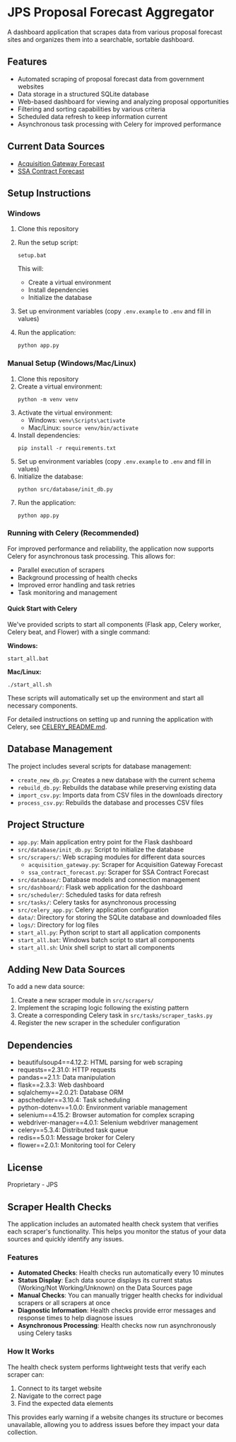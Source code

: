 # JPS Proposal Forecast Aggregator

A dashboard application that scrapes data from various proposal forecast sites and organizes them into a searchable, sortable dashboard.

## Features

- Automated scraping of proposal forecast data from government websites
- Data storage in a structured SQLite database
- Web-based dashboard for viewing and analyzing proposal opportunities
- Filtering and sorting capabilities by various criteria
- Scheduled data refresh to keep information current
- Asynchronous task processing with Celery for improved performance

## Current Data Sources

- [Acquisition Gateway Forecast](https://acquisitiongateway.gov/forecast)
- [SSA Contract Forecast](https://www.ssa.gov/osdbu/contract-forecast-intro.html)

## Setup Instructions

### Windows

1. Clone this repository
2. Run the setup script:
   ```
   setup.bat
   ```
   This will:
   - Create a virtual environment
   - Install dependencies
   - Initialize the database

3. Set up environment variables (copy `.env.example` to `.env` and fill in values)
4. Run the application:
   ```
   python app.py
   ```

### Manual Setup (Windows/Mac/Linux)

1. Clone this repository
2. Create a virtual environment:
   ```
   python -m venv venv
   ```
3. Activate the virtual environment:
   - Windows: `venv\Scripts\activate`
   - Mac/Linux: `source venv/bin/activate`
4. Install dependencies:
   ```
   pip install -r requirements.txt
   ```
5. Set up environment variables (copy `.env.example` to `.env` and fill in values)
6. Initialize the database:
   ```
   python src/database/init_db.py
   ```
7. Run the application:
   ```
   python app.py
   ```

### Running with Celery (Recommended)

For improved performance and reliability, the application now supports Celery for asynchronous task processing. This allows for:

- Parallel execution of scrapers
- Background processing of health checks
- Improved error handling and task retries
- Task monitoring and management

#### Quick Start with Celery

We've provided scripts to start all components (Flask app, Celery worker, Celery beat, and Flower) with a single command:

**Windows:**
```
start_all.bat
```

**Mac/Linux:**
```
./start_all.sh
```

These scripts will automatically set up the environment and start all necessary components.

For detailed instructions on setting up and running the application with Celery, see [CELERY_README.md](CELERY_README.md).

## Database Management

The project includes several scripts for database management:

- `create_new_db.py`: Creates a new database with the current schema
- `rebuild_db.py`: Rebuilds the database while preserving existing data
- `import_csv.py`: Imports data from CSV files in the downloads directory
- `process_csv.py`: Rebuilds the database and processes CSV files

## Project Structure

- `app.py`: Main application entry point for the Flask dashboard
- `src/database/init_db.py`: Script to initialize the database
- `src/scrapers/`: Web scraping modules for different data sources
  - `acquisition_gateway.py`: Scraper for Acquisition Gateway Forecast
  - `ssa_contract_forecast.py`: Scraper for SSA Contract Forecast
- `src/database/`: Database models and connection management
- `src/dashboard/`: Flask web application for the dashboard
- `src/scheduler/`: Scheduled tasks for data refresh
- `src/tasks/`: Celery tasks for asynchronous processing
- `src/celery_app.py`: Celery application configuration
- `data/`: Directory for storing the SQLite database and downloaded files
- `logs/`: Directory for log files
- `start_all.py`: Python script to start all application components
- `start_all.bat`: Windows batch script to start all components
- `start_all.sh`: Unix shell script to start all components

## Adding New Data Sources

To add a new data source:
1. Create a new scraper module in `src/scrapers/`
2. Implement the scraping logic following the existing pattern
3. Create a corresponding Celery task in `src/tasks/scraper_tasks.py`
4. Register the new scraper in the scheduler configuration

## Dependencies

- beautifulsoup4==4.12.2: HTML parsing for web scraping
- requests==2.31.0: HTTP requests
- pandas==2.1.1: Data manipulation
- flask==2.3.3: Web dashboard
- sqlalchemy==2.0.21: Database ORM
- apscheduler==3.10.4: Task scheduling
- python-dotenv==1.0.0: Environment variable management
- selenium==4.15.2: Browser automation for complex scraping
- webdriver-manager==4.0.1: Selenium webdriver management
- celery==5.3.4: Distributed task queue
- redis==5.0.1: Message broker for Celery
- flower==2.0.1: Monitoring tool for Celery

## License

Proprietary - JPS 
## Scraper Health Checks

The application includes an automated health check system that verifies each scraper's functionality. This helps you monitor the status of your data sources and quickly identify any issues.

### Features

- **Automated Checks**: Health checks run automatically every 10 minutes
- **Status Display**: Each data source displays its current status (Working/Not Working/Unknown) on the Data Sources page
- **Manual Checks**: You can manually trigger health checks for individual scrapers or all scrapers at once
- **Diagnostic Information**: Health checks provide error messages and response times to help diagnose issues
- **Asynchronous Processing**: Health checks now run asynchronously using Celery tasks

### How It Works

The health check system performs lightweight tests that verify each scraper can:
1. Connect to its target website
2. Navigate to the correct page
3. Find the expected data elements

This provides early warning if a website changes its structure or becomes unavailable, allowing you to address issues before they impact your data collection.

